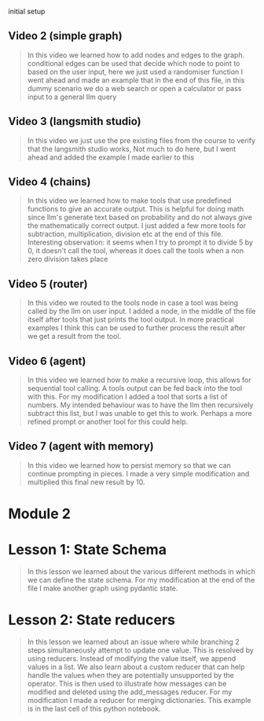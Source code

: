 initial setup

## Video 2 (simple graph)

> In this video we learned how to add nodes and edges to the graph.
> conditional edges can be used that decide which node to point to based on the user input, here we just used a randomiser function
> I went ahead and made an example that in the end of this file, in this dummy scenario we do a web search or open a calculator or pass input to a general llm query

## Video 3 (langsmith studio)

> In this video we just use the pre existing files from the course to verify that the langsmith studio works,
> Not much to do here, but I went ahead and added the example I made earlier to this

## Video 4 (chains)

> In this video we learned how to make tools that use predefined functions to give an accurate output. This is helpful for doing math since llm's generate text based on probability and do not always give the mathematically correct output.
> I just added a few more tools for subtraction, multiplication, division etc at the end of this file. Interesting observation: it seems when I try to prompt it to divide 5 by 0, it doesn't call the tool, whereas it does call the tools when a non zero division takes place

## Video 5 (router)

> In this video we routed to the tools node in case a tool was being called by the llm on user input.
> I added a node, in the middle of the file itself after tools that just prints the tool output. In more practical examples I think this can be used to further process the result after we get a result from the tool.

## Video 6 (agent)

> In this video we learned how to make a recursive loop, this allows for sequential tool calling. A tools output can be fed back into the tool with this. For my modification I added a tool that sorts a list of numbers. My intended behaviour was to have the llm then recursively subtract this list, but I was unable to get this to work. Perhaps a more refined prompt or another tool for this could help.

## Video 7 (agent with memory)

> In this video we learned how to persist memory so that we can continue prompting in pieces.
> I made a very simple modification and multiplied this final new result by 10.

# Module 2

# Lesson 1: State Schema

> In this lesson we learned about the various different methods in which we can define the state schema. For my modification at the end of the file I make another graph using pydantic state.

# Lesson 2: State reducers

> In this lesson we learned about an issue where while branching 2 steps simultaneously attempt to update one value. This is resolved by using reducers. Instead of modifying the value itself, we append values in a list. We also learn about a custom reducer that can help handle the values when they are potentially unsupported by the operator. This is then used to illustrate how messages can be modified and deleted using the add_messages reducer. For my modification I made a reducer for merging dictionaries. This example is in the last cell of this python notebook.
